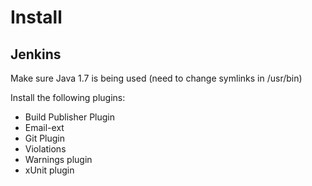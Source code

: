 Install
=======



Jenkins
-------

Make sure Java 1.7 is being used (need to change symlinks in /usr/bin)

Install the following plugins:

- Build Publisher Plugin
- Email-ext
- Git Plugin
- Violations
- Warnings plugin
- xUnit plugin
